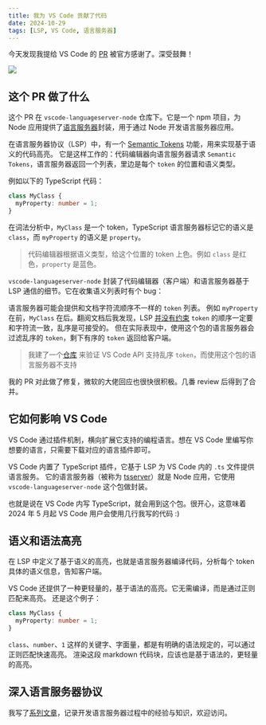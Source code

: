 ```yaml
---
title: 我为 VS Code 贡献了代码
date: 2024-10-29
tags: [LSP, VS Code, 语言服务器]
---
```


今天发现我提给 VS Code 的 [PR](https://github.com/microsoft/vscode-languageserver-node/pull/1467) 被官方感谢了。深受鼓舞！

![](https://imbant-blog.oss-cn-shanghai.aliyuncs.com/blog-img/vscode-may-thankyou/vscodemaythankyou.png)

## 这个 PR 做了什么

这个 PR 在 `vscode-languageserver-node` 仓库下。它是一个 npm 项目，为 Node 应用提供了[语言服务器](https://microsoft.github.io/language-server-protocol/)封装，用于通过 Node 开发语言服务器应用。

在语言服务器协议（LSP）中，有一个 [Semantic Tokens](https://microsoft.github.io/language-server-protocol/specifications/lsp/3.17/specification/#textDocument_semanticTokens) 功能，用来实现基于语义的代码高亮。
它是这样工作的：代码编辑器向语言服务器请求 `Semantic Tokens`，语言服务器返回一个列表，里边是每个 `token` 的位置和语义类型。

例如以下的 TypeScript 代码：

```ts
class MyClass {
  myProperty: number = 1;
}
```

在词法分析中，`MyClass` 是一个 token，TypeScript 语言服务器标记它的语义是 `class`，而 `myProperty` 的语义是 `property`。

> 代码编辑器根据语义类型，给这个位置的 token 上色。例如 `class` 是红色，`property` 是蓝色。

`vscode-languageserver-node` 封装了代码编辑器（客户端）和语言服务器基于 LSP 通信的细节。它在收集语义列表时有个 bug：

语言服务器可能会提供和文档字符流顺序不一样的 `token` 列表。
例如 `myProperty` 在前，`MyClass` 在后。翻阅文档后我发现，LSP [并没有约束](https://github.com/microsoft/vscode-languageserver-node/issues/1451) `token` 的顺序一定要和字符流一致，乱序是可接受的。
但在实际表现中，使用这个包的语言服务器会过滤乱序的 `token`，剩下有序的 `token` 返回给客户端。

> 我建了一个[仓库](https://github.com/imbant/semantic_highlight_demo) 来验证 VS Code API 支持乱序 `token`，而使用这个包的语言服务器不支持

我的 PR 对此做了修复，微软的大佬回应也很快很积极。几番 review 后得到了合并。

## 它如何影响 VS Code

VS Code 通过插件机制，横向扩展它支持的编程语言。想在 VS Code 里编写你想要的语言，只需要下载对应的语言插件即可。

VS Code 内置了 TypeScript 插件，它基于 LSP 为 VS Code 内的 `.ts` 文件提供语言服务。
它的语言服务器（被称为 [tsserver](https://github.com/microsoft/TypeScript/wiki/Standalone-Server-%28tsserver%29)）就是 Node 应用，它使用 `vscode-languageserver-node` 这个包做封装。

也就是说在 VS Code 内写 TypeScript，就会用到这个包。很开心，这意味着 2024 年 5 月起 VS Code 用户会使用几行我写的代码 :)

## 语义和语法高亮

在 LSP 中定义了基于语义的高亮，也就是语言服务器编译代码，分析每个 token 具体的语义信息，告知客户端。

VS Code 还提供了一种更轻量的，基于语法的高亮。它无需编译，而是通过正则匹配来高亮。
还是这个例子：

```ts
class MyClass {
  myProperty: number = 1;
}
```

`class`、`number`、`1` 这样的关键字、字面量，都是有明确的语法规定的，可以通过正则匹配快速高亮。
渲染这段 markdown 代码块，应该也是基于语法的，更轻量的高亮。

## 深入语言服务器协议

我写了[系列文章](/blog/2024/08/24/LSP1/)，记录开发语言服务器过程中的经验与知识，欢迎访问。

